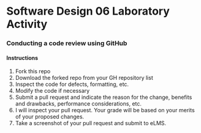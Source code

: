 # Software Design 06 Laboratory Activity
### Conducting a code review using GitHub


#### Instructions
1. Fork this repo
2. Download the forked repo from your GH repository list
3. Inspect the code for defects, formatting, etc.
4. Modify the code if necessary
5. Submit a pull request and indicate the reason for the change, benefits and drawbacks, performance considerations, etc.
6. I will inspect your pull request. Your grade will be based on your merits of your proposed changes.
7. Take a screenshot of your pull request and submit to eLMS.
